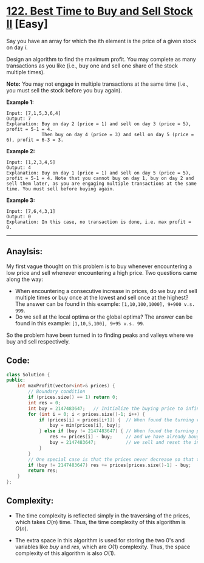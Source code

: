 # [122. Best Time to Buy and Sell Stock II](https://leetcode.com/problems/best-time-to-buy-and-sell-stock-ii/) [Easy]

Say you have an array for which the *i*th element is the price of a given stock on day *i*.

Design an algorithm to find the maximum profit. You may complete as many transactions as you like (i.e., buy one and sell one share of the stock multiple times).

**Note:** You may not engage in multiple transactions at the same time (i.e., you must sell the stock before you buy again).

**Example 1:**

```
Input: [7,1,5,3,6,4]
Output: 7
Explanation: Buy on day 2 (price = 1) and sell on day 3 (price = 5), profit = 5-1 = 4.
             Then buy on day 4 (price = 3) and sell on day 5 (price = 6), profit = 6-3 = 3.
```

**Example 2:**

```
Input: [1,2,3,4,5]
Output: 4
Explanation: Buy on day 1 (price = 1) and sell on day 5 (price = 5), profit = 5-1 = 4. Note that you cannot buy on day 1, buy on day 2 and sell them later, as you are engaging multiple transactions at the same time. You must sell before buying again.
```

**Example 3:**

```
Input: [7,6,4,3,1]
Output: 0
Explanation: In this case, no transaction is done, i.e. max profit = 0.
```

-----

## **Anaylsis:**
My first vague thought on this problem is to buy whenever encountering a low price and sell whenever encountering a high price. Two questions came along the way:

- When encountering a consecutive increase in prices, do we buy and sell multiple times or buy once at the lowest and sell once at the highest? The answer can be found in this example: `[1,10,100,1000], 9+900 v.s. 999`.
- Do we sell at the local optima or the global optima? The answer can be found in this example: `[1,10,5,100], 9+95 v.s. 99`.

So the problem have been turned in to finding peaks and valleys where we buy and sell respectively.

## **Code:**
```cpp
class Solution {
public:
    int maxProfit(vector<int>& prices) {
        // Boundary condition
        if (prices.size() == 1) return 0;
        int res = 0;
        int buy = 2147483647;   // Initialize the buying price to infinity
        for (int i = 0; i < prices.size()-1; i++) {
            if (prices[i] < prices[i+1]) {  // When found the turning valley, we buy
                buy = min(prices[i], buy);
            } else if (buy != 2147483647) { // When found the turning peak,
                res += prices[i] - buy;     // and we have already bought, 
                buy = 2147483647;           // we sell and reset the initial buying price.
            }
        }
        // One special case is that the prices never decrease so that there is no peak
        if (buy != 2147483647) res += prices[prices.size()-1] - buy;
        return res; 
    }
};
```

## **Complexity:**

- The time complexity is reflected simply in the traversing of the prices, which takes $O(n)$ time. Thus, the time complexity of this algorithm is $O(n)$.

- The extra space in this algorithm is used for storing the two 0's and variables like $buy$ and $res$, which are $O(1)$ complexity. Thus, the space complexity of this algorithm is also $O(1)$.
